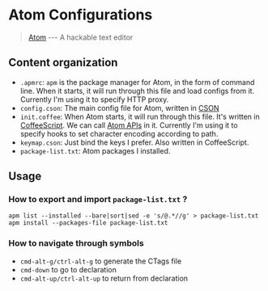 Atom Configurations
========================

> [Atom](https://atom.io/) --- A hackable text editor


Content organization
--------------------------

* `.apmrc`: `apm` is the package manager for Atom, in the form of command line. When it starts, it will run through this file and load configs from it. Currently I'm using it to specify HTTP proxy.
* `config.cson`: The main config file for Atom, written in [CSON](https://github.com/bevry/cson)
* `init.coffee`: When Atom starts, it will run through this file. It's written in [CoffeeScript](http://coffeescript.org/). We can call [Atom APIs](https://atom.io/docs/api/v1.6.0/AtomEnvironment) in it. Currently I'm using it to specify hooks to set character encoding according to path.
* `keymap.cson`: Just bind the keys I prefer. Also written in CoffeeScript.
* `package-list.txt`: Atom packages I installed.

Usage
---------

### How to export and import `package-list.txt` ?

```
apm list --installed --bare|sort|sed -e 's/@.*//g' > package-list.txt
apm install --packages-file package-list.txt
```

### How to navigate through symbols

* `cmd-alt-g/ctrl-alt-g` to generate the CTags file
* `cmd-down` to go to declaration
* `cmd-alt-up/ctrl-alt-up` to return from declaration
